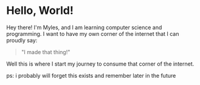 # Hello, World!

Hey there! I'm Myles, and I am learning computer science and programming.
I want to have my own corner of the internet that I can proudly say: 
> "I made that thing!"

Well this is where I start my journey to consume that corner of the internet.

ps: i probably will forget this exists and remember later in the future
